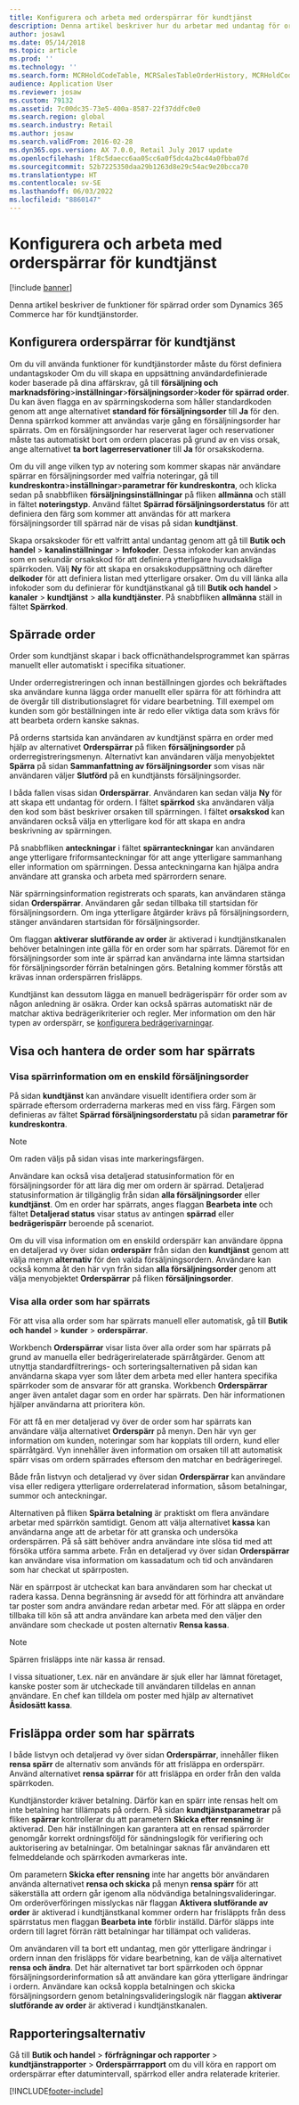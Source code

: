 ```yaml
---
title: Konfigurera och arbeta med orderspärrar för kundtjänst
description: Denna artikel beskriver hur du arbetar med undantag för order med Dynamics 365 Commerce.
author: josaw1
ms.date: 05/14/2018
ms.topic: article
ms.prod: ''
ms.technology: ''
ms.search.form: MCRHoldCodeTable, MCRSalesTableOrderHistory, MCRHoldCodeTrans, MCROrderEventSetup, MCROrderEventTable
audience: Application User
ms.reviewer: josaw
ms.custom: 79132
ms.assetid: 7c00dc35-73e5-400a-8587-22f37ddfc0e0
ms.search.region: global
ms.search.industry: Retail
ms.author: josaw
ms.search.validFrom: 2016-02-28
ms.dyn365.ops.version: AX 7.0.0, Retail July 2017 update
ms.openlocfilehash: 1f8c5daecc6aa05cc6a0f5dc4a2bc44a0fbba07d
ms.sourcegitcommit: 52b7225350daa29b1263d8e29c54ac9e20bcca70
ms.translationtype: HT
ms.contentlocale: sv-SE
ms.lasthandoff: 06/03/2022
ms.locfileid: "8860147"
---
```

# <a name="configure-and-work-with-call-center-order-holds"></a>Konfigurera och arbeta med orderspärrar för kundtjänst

[!include [banner](includes/banner.md)]

Denna artikel beskriver de funktioner för spärrad order som Dynamics 365 Commerce har för kundtjänstorder.

## <a name="configuring-call-center-order-holds"></a>Konfigurera orderspärrar för kundtjänst

Om du vill använda funktioner för kundtjänstorder måste du först definiera undantagskoder Om du vill skapa en uppsättning användardefinierade koder baserade på dina affärskrav, gå till **försäljning och marknadsföring**\>**inställningar**\>**försäljningsorder**\>**koder för spärrad order**. Du kan även flagga en av spärrningskoderna som håller standardkoden genom att ange alternativet **standard för försäljningsorder** till **Ja** för den. Denna spärrkod kommer att användas varje gång en försäljningsorder har spärrats. Om en försäljningsorder har reserverat lager och reservationer måste tas automatiskt bort om ordern placeras på grund av en viss orsak, ange alternativet **ta bort lagerreservationer** till **Ja** för orsakskoderna.

Om du vill ange vilken typ av notering som kommer skapas när användare spärrar en försäljningsorder med valfria noteringar, gå till **kundreskontra**\>**inställningar**\>**parametrar för kundreskontra**, och klicka sedan på snabbfliken **försäljningsinställningar** på fliken **allmänna** och ställ in fältet **noteringstyp**. Använd fältet **Spärrad försäljningsorderstatus** för att definiera den färg som kommer att användas för att markera försäljningsorder till spärrad när de visas på sidan **kundtjänst**.

Skapa orsakskoder för ett valfritt antal undantag genom att gå till **Butik och handel** \> **kanalinställningar** \> **Infokoder**. Dessa infokoder kan användas som en sekundär orsakskod för att definiera ytterligare huvudsakliga spärrkoden. Välj **Ny** för att skapa en orsakskoduppsättning och därefter **delkoder** för att definiera listan med ytterligare orsaker. Om du vill länka alla infokoder som du definierar för kundtjänstkanal gå till **Butik och handel** \> **kanaler** \> **kundtjänst** \> **alla kundtjänster**. På snabbfliken **allmänna** ställ in fältet **Spärrkod**.

## <a name="putting-orders-on-hold"></a>Spärrade order

Order som kundtjänst skapar i back officnäthandelsprogrammet kan spärras manuellt eller automatiskt i specifika situationer.

Under orderregistreringen och innan beställningen gjordes och bekräftades ska användare kunna lägga order manuellt eller spärra för att förhindra att de övergår till distributionslagret för vidare bearbetning. Till exempel om kunden som gör beställningen inte är redo eller viktiga data som krävs för att bearbeta ordern kanske saknas.

På orderns startsida kan användaren av kundtjänst spärra en order med hjälp av alternativet **Orderspärrar** på fliken **försäljningsorder** på orderregistreringsmenyn. Alternativt kan användaren välja menyobjektet **Spärra** på sidan **Sammanfattning av försäljningsorder** som visas när användaren väljer **Slutförd** på en kundtjänsts försäljningsorder.

I båda fallen visas sidan **Orderspärrar**. Användaren kan sedan välja **Ny** för att skapa ett undantag för ordern. I fältet **spärrkod** ska användaren välja den kod som bäst beskriver orsaken till spärrningen. I fältet **orsakskod** kan användaren också välja en ytterligare kod för att skapa en andra beskrivning av spärrningen.

På snabbfliken **anteckningar** i fältet **spärranteckningar** kan användaren ange ytterligare friformsanteckningar för att ange ytterligare sammanhang eller information om spärrningen. Dessa anteckningarna kan hjälpa andra användare att granska och arbeta med spärrordern senare.

När spärrningsinformation registrerats och sparats, kan användaren stänga sidan **Orderspärrar**. Användaren går sedan tillbaka till startsidan för försäljningsordern. Om inga ytterligare åtgärder krävs på försäljningsordern, stänger användaren startsidan för försäljningsorder.

Om flaggan **aktiverar slutförande av order** är aktiverad i kundtjänstkanalen behöver betalningen inte gälla för en order som har spärrats. Däremot för en försäljningsorder som inte är spärrad kan användarna inte lämna startsidan för försäljningsorder förrän betalningen görs. Betalning kommer förstås att krävas innan orderspärren frisläpps.

Kundtjänst kan dessutom lägga en manuell bedrägerispärr för order som av någon anledning är osäkra. Order kan också spärras automatiskt när de matchar aktiva bedrägerikriterier och regler. Mer information om den här typen av orderspärr, se [konfigurera bedrägerivarningar](/dynamics365/unified-operations/retail/set-up-fraud-alerts).

## <a name="viewing-and-managing-orders-that-are-on-hold"></a>Visa och hantera de order som har spärrats

### <a name="viewing-hold-information-for-a-single-sales-order"></a>Visa spärrinformation om en enskild försäljningsorder

På sidan **kundtjänst** kan användare visuellt identifiera order som är spärrade eftersom orderraderna markeras med en viss färg. Färgen som definieras av fältet **Spärrad försäljningsorderstatu** på sidan **parametrar för kundreskontra**.

> [!NOTE]
> Om raden väljs på sidan visas inte markeringsfärgen.

Användare kan också visa detaljerad statusinformation för en försäljningsorder för att lära dig mer om ordern är spärrad. Detaljerad statusinformation är tillgänglig från sidan **alla försäljningsorder** eller **kundtjänst**. Om en order har spärrats, anges flaggan **Bearbeta inte** och fältet **Detaljerad status** visar status av antingen **spärrad** eller **bedrägerispärr** beroende på scenariot.

Om du vill visa information om en enskild orderspärr kan användare öppna en detaljerad vy över sidan **orderspärr** från sidan den **kundtjänst** genom att välja menyn **alternativ** för den valda försäljningsordern. Användare kan också komma åt den här vyn från sidan **alla försäljningsorder** genom att välja menyobjektet **Orderspärrar** på fliken **försäljningsorder**.

### <a name="viewing-all-orders-that-are-on-hold"></a>Visa alla order som har spärrats

För att visa alla order som har spärrats manuell eller automatisk, gå till **Butik och handel** \> **kunder** \> **orderspärrar**.

Workbench **Orderspärrar** visar lista över alla order som har spärrats på grund av manuella eller bedrägerirelaterade spärråtgärder. Genom att utnyttja standardfiltrerings- och sorteringsalternativen på sidan kan användarna skapa vyer som låter dem arbeta med eller hantera specifika spärrkoder som de ansvarar för att granska. Workbench **Orderspärrar** anger även antalet dagar som en order har spärrats. Den här informationen hjälper användarna att prioritera kön.

För att få en mer detaljerad vy över de order som har spärrats kan användare välja alternativet **Orderspärr** på menyn. Den här vyn ger information om kunden, noteringar som har kopplats till ordern, kund eller spärråtgärd. Vyn innehåller även information om orsaken till att automatisk spärr visas om ordern spärrades eftersom den matchar en bedrägeriregel.

Både från listvyn och detaljerad vy över sidan **Orderspärrar** kan användare visa eller redigera ytterligare orderrelaterad information, såsom betalningar, summor och anteckningar.

Alternativen på fliken **Spärra betalning** är praktiskt om flera användare arbetar med spärrkön samtidigt. Genom att välja alternativet **kassa** kan användarna ange att de arbetar för att granska och undersöka orderspärren. På så sätt behöver andra användare inte slösa tid med att försöka utföra samma arbete. Från en detaljerad vy över sidan **Orderspärrar** kan användare visa information om kassadatum och tid och användaren som har checkat ut spärrposten.

När en spärrpost är utcheckat kan bara användaren som har checkat ut radera kassa. Denna begränsning är avsedd för att förhindra att användare tar poster som andra användare redan arbetar med. För att släppa en order tillbaka till kön så att andra användare kan arbeta med den väljer den användare som checkade ut posten alternativ **Rensa kassa**.

> [!NOTE]
> Spärren frisläpps inte när kassa är rensad.

I vissa situationer, t.ex. när en användare är sjuk eller har lämnat företaget, kanske poster som är utcheckade till användaren tilldelas en annan användare. En chef kan tilldela om poster med hjälp av alternativet **Åsidosätt kassa**.

## <a name="releasing-orders-that-are-on-hold"></a>Frisläppa order som har spärrats

I både listvyn och detaljerad vy över sidan **Orderspärrar**, innehåller fliken **rensa spärr** de alternativ som används för att frisläppa en orderspärr. Använd alternativet **rensa spärrar** för att frisläppa en order från den valda spärrkoden.

Kundtjänstorder kräver betalning. Därför kan en spärr inte rensas helt om inte betalning har tillämpats på ordern. På sidan **kundtjänstparametrar** på fliken **spärrar** kontrollerar du att parametern **Skicka efter rensning** är aktiverad. Den här inställningen kan garantera att en rensad spärrorder genomgår korrekt ordningsföljd för sändningslogik för verifiering och auktorisering av betalningar. Om betalningar saknas får användaren ett felmeddelande och spärrkoden avmarkeras inte.

Om parametern **Skicka efter rensning** inte har angetts bör användaren använda alternativet **rensa och skicka** på menyn **rensa spärr** för att säkerställa att ordern går igenom alla nödvändiga betalningsvalideringar. Om orderöverföringen misslyckas när flaggan **Aktivera slutförande av order** är aktiverad i kundtjänstkanal kommer ordern har frisläppts från dess spärrstatus men flaggan **Bearbeta inte** förblir inställd. Därför släpps inte ordern till lagret förrän rätt betalningar har tillämpat och valideras.

Om användaren vill ta bort ett undantag, men gör ytterligare ändringar i ordern innan den frisläpps för vidare bearbetning, kan de välja alternativet **rensa och ändra**. Det här alternativet tar bort spärrkoden och öppnar försäljningsorderinformation så att användare kan göra ytterligare ändringar i ordern. Användare kan också koppla betalningen och skicka försäljningsordern genom betalningsvalideringslogik när flaggan **aktiverar slutförande av order** är aktiverad i kundtjänstkanalen.

## <a name="reporting-options"></a>Rapporteringsalternativ

Gå till **Butik och handel** \> **förfrågningar och rapporter** \> **kundtjänstrapporter** \> **Orderspärrrapport** om du vill köra en rapport om orderspärrar efter datumintervall, spärrkod eller andra relaterade kriterier.


[!INCLUDE[footer-include](../includes/footer-banner.md)]